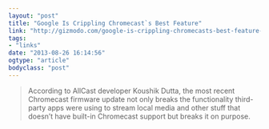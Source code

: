 ```yaml
---
layout: "post"
title: "Google Is Crippling Chromecast`s Best Feature"
link: "http://gizmodo.com/google-is-crippling-chromecasts-best-feature-1200683643?utm_source=feedly"
tags: 
- "links"
date: "2013-08-26 16:14:56"
ogtype: "article"
bodyclass: "post"
---
```


> According to AllCast developer Koushik Dutta, the most recent Chromecast firmware update not only breaks the functionality third-party apps were using to stream local media and other stuff that doesn’t have built-in Chromecast support but breaks it on purpose.